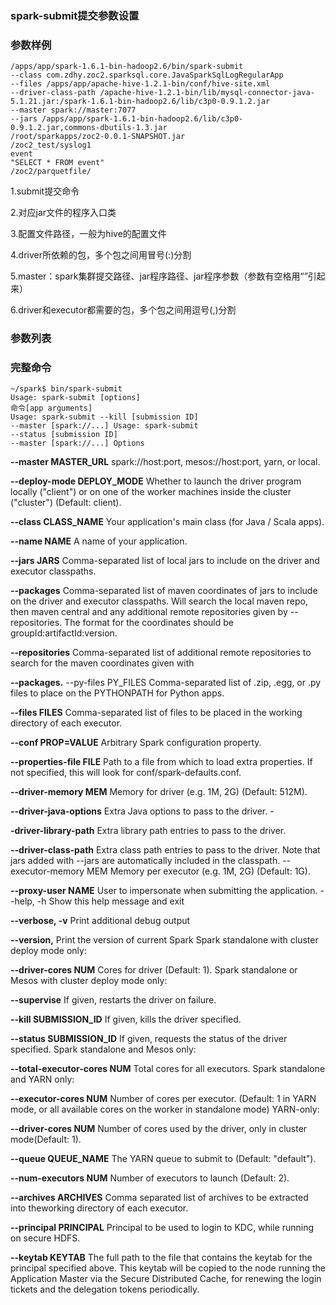### spark-submit提交参数设置
### 参数样例

 ```
 /apps/app/spark-1.6.1-bin-hadoop2.6/bin/spark-submit 
--class com.zdhy.zoc2.sparksql.core.JavaSparkSqlLogRegularApp 
--files /apps/app/apache-hive-1.2.1-bin/conf/hive-site.xml 
--driver-class-path /apache-hive-1.2.1-bin/lib/mysql-connector-java-5.1.21.jar:/spark-1.6.1-bin-hadoop2.6/lib/c3p0-0.9.1.2.jar
--master spark://master:7077 
--jars /apps/app/spark-1.6.1-bin-hadoop2.6/lib/c3p0-0.9.1.2.jar,commons-dbutils-1.3.jar
/root/sparkapps/zoc2-0.0.1-SNAPSHOT.jar 
/zoc2_test/syslog1 
event 
"SELECT * FROM event" 
/zoc2/parquetfile/ 

```
 1.submit提交命令
 
 2.对应jar文件的程序入口类
 
 3.配置文件路径，一般为hive的配置文件
 
 4.driver所依赖的包，多个包之间用冒号(:)分割
 
 5.master：spark集群提交路径、jar程序路径、jar程序参数（参数有空格用“”引起来）
 
 6.driver和executor都需要的包，多个包之间用逗号(,)分割
 
 ### 参数列表
 ### 完整命令
 ```
 ~/spark$ bin/spark-submit 
 Usage: spark-submit [options]  
 命令[app arguments] 
 Usage: spark-submit --kill [submission ID] 
 --master [spark://...] Usage: spark-submit 
 --status [submission ID] 
 --master [spark://...] Options
 ```


**--master MASTER_URL**         spark://host:port, mesos://host:port, yarn, or local.   

**--deploy-mode DEPLOY_MODE**   Whether to launch the driver program locally ("client") or on one of the worker machines inside the cluster ("cluster") (Default: client).   

**--class CLASS_NAME**          Your application's main class (for Java / Scala apps).   

**--name NAME**                 A name of your application.   

**--jars JARS**                 Comma-separated list of local jars to include on the driver and executor classpaths.   

**--packages**                  Comma-separated list of maven coordinates of jars to include on the driver and executor classpaths. Will search the local  maven repo, then maven central and any additional remote repositories given by --repositories. The format for the coordinates should be groupId:artifactId:version.   

**--repositories**              Comma-separated list of additional remote repositories to search for the maven coordinates given with 

**--packages.**   --py-files PY_FILES  Comma-separated list of .zip, .egg, or .py files to place on the PYTHONPATH for Python apps.   

**--files FILES**               Comma-separated list of files to be placed in the working  directory of each executor.   

**--conf PROP=VALUE**           Arbitrary Spark configuration property.  

 **--properties-file FILE**      Path to a file from which to load extra properties. If not  specified, this will look for conf/spark-defaults.conf.   

**--driver-memory MEM**         Memory for driver (e.g. 1M, 2G) (Default: 512M).  

**--driver-java-options**       Extra Java options to pass to the driver.   -

**-driver-library-path**       Extra library path entries to pass to the driver.   

**--driver-class-path**         Extra class path entries to pass to the driver. Note that  jars added with --jars are automatically included in the                               classpath.   --executor-memory MEM  Memory per executor (e.g. 1M, 2G) (Default: 1G).   

**--proxy-user NAME**           User to impersonate when submitting the application.   --help, -h  Show this help message and exit  

**--verbose, -v**               Print additional debug output   

**--version,**                  Print the version of current Spark  Spark standalone with cluster deploy mode only:   

**--driver-cores NUM**          Cores for driver (Default: 1).  Spark standalone or Mesos with cluster deploy mode only:   

**--supervise**                 If given, restarts the driver on failure.   

**--kill SUBMISSION_ID**        If given, kills the driver specified.   

**--status SUBMISSION_ID**      If given, requests the status of the driver specified.  Spark standalone and Mesos only:   

**--total-executor-cores NUM**  Total cores for all executors.  Spark standalone and YARN only:   

**--executor-cores NUM**        Number of cores per executor. (Default: 1 in YARN mode, or all available cores on the worker in standalone mode)  YARN-only:   

**--driver-cores NUM**          Number of cores used by the driver, only in cluster mode(Default: 1).   

**--queue QUEUE_NAME**          The YARN queue to submit to (Default: "default").   

**--num-executors NUM**         Number of executors to launch (Default: 2).  

**--archives ARCHIVES**         Comma separated list of archives to be extracted into theworking directory of each executor.   

**--principal PRINCIPAL**       Principal to be used to login to KDC, while running on secure HDFS.   

**--keytab KEYTAB**             The full path to the file that contains the keytab for the principal specified above. This keytab will be copied to the node running the Application Master via the Secure Distributed Cache, for renewing the login tickets and the  delegation tokens periodically.
